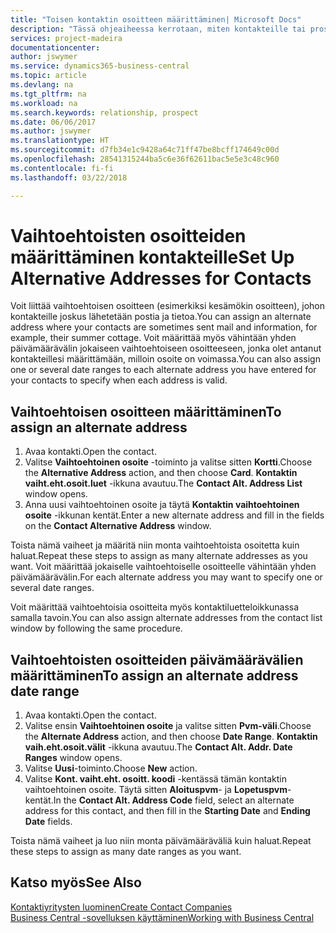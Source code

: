 ```yaml
---
title: "Toisen kontaktin osoitteen määrittäminen| Microsoft Docs"
description: "Tässä ohjeaiheessa kerrotaan, miten kontakteille tai prospekteille määritetään vaihtoehtoinen osoite, jonne voidaan joskus lähettää tietoja."
services: project-madeira
documentationcenter: 
author: jswymer
ms.service: dynamics365-business-central
ms.topic: article
ms.devlang: na
ms.tgt_pltfrm: na
ms.workload: na
ms.search.keywords: relationship, prospect
ms.date: 06/06/2017
ms.author: jswymer
ms.translationtype: HT
ms.sourcegitcommit: d7fb34e1c9428a64c71ff47be8bcff174649c00d
ms.openlocfilehash: 28541315244ba5c6e36f62611bac5e5e3c48c960
ms.contentlocale: fi-fi
ms.lasthandoff: 03/22/2018

---
```

# <a name="set-up-alternative-addresses-for-contacts"></a><span data-ttu-id="e0b03-103">Vaihtoehtoisten osoitteiden määrittäminen kontakteille</span><span class="sxs-lookup"><span data-stu-id="e0b03-103">Set Up Alternative Addresses for Contacts</span></span>
<span data-ttu-id="e0b03-104">Voit liittää vaihtoehtoisen osoitteen (esimerkiksi kesämökin osoitteen), johon kontakteille joskus lähetetään postia ja tietoa.</span><span class="sxs-lookup"><span data-stu-id="e0b03-104">You can assign an alternate address where your contacts are sometimes sent mail and information, for example, their summer cottage.</span></span> <span data-ttu-id="e0b03-105">Voit määrittää myös vähintään yhden päivämäärävälin jokaiseen vaihtoehtoiseen osoitteeseen, jonka olet antanut kontakteillesi määrittämään, milloin osoite on voimassa.</span><span class="sxs-lookup"><span data-stu-id="e0b03-105">You can also assign one or several date ranges to each alternate address you have entered for your contacts to specify when each address is valid.</span></span>

## <a name="to-assign-an-alternate-address"></a><span data-ttu-id="e0b03-106">Vaihtoehtoisen osoitteen määrittäminen</span><span class="sxs-lookup"><span data-stu-id="e0b03-106">To assign an alternate address</span></span>
1. <span data-ttu-id="e0b03-107">Avaa kontakti.</span><span class="sxs-lookup"><span data-stu-id="e0b03-107">Open the contact.</span></span>
2. <span data-ttu-id="e0b03-108">Valitse **Vaihtoehtoinen osoite** -toiminto ja valitse sitten **Kortti**.</span><span class="sxs-lookup"><span data-stu-id="e0b03-108">Choose the **Alternative Address** action, and then choose **Card**.</span></span> <span data-ttu-id="e0b03-109">**Kontaktin vaiht.eht.osoit.luet** -ikkuna avautuu.</span><span class="sxs-lookup"><span data-stu-id="e0b03-109">The **Contact Alt. Address List** window opens.</span></span>
3. <span data-ttu-id="e0b03-110">Anna uusi vaihtoehtoinen osoite ja täytä **Kontaktin vaihtoehtoinen osoite** -ikkunan kentät.</span><span class="sxs-lookup"><span data-stu-id="e0b03-110">Enter a new alternate address and fill in the fields on the **Contact Alternative Address** window.</span></span>

<span data-ttu-id="e0b03-111">Toista nämä vaiheet ja määritä niin monta vaihtoehtoista osoitetta kuin haluat.</span><span class="sxs-lookup"><span data-stu-id="e0b03-111">Repeat these steps to assign as many alternate addresses as you want.</span></span> <span data-ttu-id="e0b03-112">Voit määrittää jokaiselle vaihtoehtoiselle osoitteelle vähintään yhden päivämäärävälin.</span><span class="sxs-lookup"><span data-stu-id="e0b03-112">For each alternate address you may want to specify one or several date ranges.</span></span>

<span data-ttu-id="e0b03-113">Voit määrittää vaihtoehtoisia osoitteita myös kontaktiluetteloikkunassa samalla tavoin.</span><span class="sxs-lookup"><span data-stu-id="e0b03-113">You can also assign alternate addresses from the contact list window by following the same procedure.</span></span>

## <a name="to-assign-an-alternate-address-date-range"></a><span data-ttu-id="e0b03-114">Vaihtoehtoisten osoitteiden päivämäärävälien määrittäminen</span><span class="sxs-lookup"><span data-stu-id="e0b03-114">To assign an alternate address date range</span></span>
1. <span data-ttu-id="e0b03-115">Avaa kontakti.</span><span class="sxs-lookup"><span data-stu-id="e0b03-115">Open the contact.</span></span>
2. <span data-ttu-id="e0b03-116">Valitse ensin **Vaihtoehtoinen osoite** ja valitse sitten **Pvm-väli**.</span><span class="sxs-lookup"><span data-stu-id="e0b03-116">Choose the **Alternate Address** action, and then choose **Date Range**.</span></span> <span data-ttu-id="e0b03-117">**Kontaktin vaih.eht.osoit.välit** -ikkuna avautuu.</span><span class="sxs-lookup"><span data-stu-id="e0b03-117">The **Contact Alt. Addr. Date Ranges** window opens.</span></span>
3. <span data-ttu-id="e0b03-118">Valitse **Uusi**-toiminto.</span><span class="sxs-lookup"><span data-stu-id="e0b03-118">Choose **New** action.</span></span>
4. <span data-ttu-id="e0b03-119">Valitse **Kont. vaiht.eht. osoitt. koodi** -kentässä tämän kontaktin vaihtoehtoinen osoite. Täytä sitten **Aloituspvm**- ja **Lopetuspvm**-kentät.</span><span class="sxs-lookup"><span data-stu-id="e0b03-119">In the **Contact Alt. Address Code** field, select an alternate address for this contact, and then fill in the **Starting Date** and **Ending Date** fields.</span></span>

<span data-ttu-id="e0b03-120">Toista nämä vaiheet ja luo niin monta päivämääräväliä kuin haluat.</span><span class="sxs-lookup"><span data-stu-id="e0b03-120">Repeat these steps to assign as many date ranges as you want.</span></span>

## <a name="see-also"></a><span data-ttu-id="e0b03-121">Katso myös</span><span class="sxs-lookup"><span data-stu-id="e0b03-121">See Also</span></span>
[<span data-ttu-id="e0b03-122">Kontaktiyritysten luominen</span><span class="sxs-lookup"><span data-stu-id="e0b03-122">Create Contact Companies</span></span>](marketing-create-contact-companies.md)  
[<span data-ttu-id="e0b03-123">Business Central -sovelluksen käyttäminen</span><span class="sxs-lookup"><span data-stu-id="e0b03-123">Working with Business Central</span></span>](ui-work-product.md)

